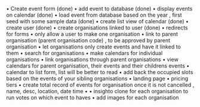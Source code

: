 • Create event form (done)
• add event to database (done)
• display events on calendar (done)
• load event from database based on the year , first seed with some sample data (done)
• create list view of calendar (done)
• create user (done)
• create organisations linked to user (done)
• redirects for forms
• only allow a user to make one organisation 
• link to parent organisation (parent organisation code) , to be approved by parent organisation
• let organisations only create events and have it linked to them
• search for organisations
• make calendars for individual organisations
• link organisations through parent organisations
• view calendars for parent organisation, their events and their childrens events
• calendar to list form, list will be better to read 
• add back the occupied slots based on the events of your sibling organisations
• landing page
• pricing tiers 
• create total record of events for organisation once it is not cancelled , name, desc, location, date time
• 
• insighto clone for each organisation to run votes on which event to haves
• add images for each organisation


